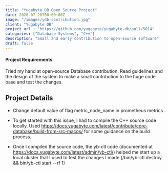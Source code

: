 ```yaml
---
title: "Yugabyte DB Open Source Project"
date: 2020-07-28T00:00:00Z
image: "/images/ydb-contribution.jpg"
client: "Yugabyte DB"
project_url : "https://github.com/yugabyte/yugabyte-db/pull/5014"
categories: ["Database Systems", "C++"]
description: "Small and early contribution to open-source software"
draft: false
---
```


#### Project Requirements

Tried my hand at open-source Database contribution. Read guidelines and the design of the system to make a small contribution to the huge code base and test the changes.


## Project Details

- Change default value of flag metric_node_name in prometheus metrics

- To get started with this issue, I had to compile the C++ source code locally. Used https://docs.yugabyte.com/latest/contribute/core-database/build-from-src-macos/ for some guidance on the build process.

- Once I compiled the source code, the yb-ctl code (documented at https://docs.yugabyte.com/latest/admin/yb-ctl/) helped me start up a local cluster that I used to test the changes I made (/bin/yb-ctl destroy && bin/yb-ctl start --rf 1)